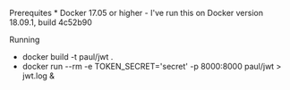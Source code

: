 Prerequites
	* Docker 17.05 or higher - I've run this on Docker version 18.09.1, build 4c52b90

Running 
  * docker build -t paul/jwt .
  * docker run --rm -e TOKEN_SECRET='secret' -p 8000:8000 paul/jwt > jwt.log &
